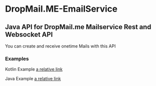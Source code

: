 # DropMail.ME-EmailService

## Java API for DropMail.me Mailservice Rest and Websocket API

You can create and receive onetime Mails with this API

### Examples

Kotlin Example
[a relative link](src/test/java/KotlinExample.kt)

Java Example
[a relative link](src/test/java/JavaExample.java)
